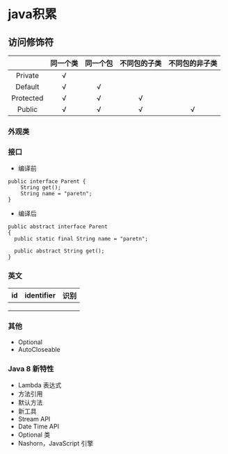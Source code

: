# java积累

## 访问修饰符

|           | 同一个类 | 同一个包 | 不同包的子类 | 不同包的非子类 |
| :-------: | :------: | :------: | :----------: | :------------: |
|  Private  |    √     |          |              |                |
|  Default  |    √     |    √     |              |                |
| Protected |    √     |    √     |      √       |                |
|  Public   |    √     |    √     |      √       |       √        |

### 外观类

### 接口

- 编译前

```
public interface Parent {
	String get();
	String name = "paretn";
}
```

- 编译后

```
public abstract interface Parent
{
  public static final String name = "paretn";
  
  public abstract String get();
}
```

### 英文

| id   | identifier | 识别 |
| ---- | ---------- | ---- |
|      |            |      |
|      |            |      |
|      |            |      |

### 其他

- Optional
- AutoCloseable

### Java 8 新特性

- Lambda 表达式
- 方法引用
- 默认方法
- 新工具
- Stream API
- Date Time API
- Optional 类
- Nashorn，JavaScript 引擎